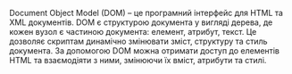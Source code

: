 Document Object Model (DOM) – це програмний інтерфейс для HTML та XML документів. DOM є структурою документа у вигляді дерева, де кожен вузол є частиною документа: елемент, атрибут, текст. Це дозволяє скриптам динамічно змінювати зміст, структуру та стиль документа. За допомогою DOM можна отримати доступ до елементів HTML та взаємодіяти з ними, змінюючи їх вміст, атрибути та стилі.
